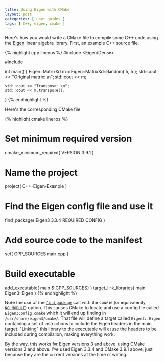 ```yaml
---
title: Using Eigen with CMake
layout: post
categories: [ user guides ]
tags: [ C++, eigen, cmake ]
---
```


Here's how you would write a CMake file to compile some C++ code using the [Eigen](http://eigen.tuxfamily.org/index.php?title=Main_Page) linear algebra library.
First, an example C++ source file.

{% highlight cpp linenos %}
#include <Eigen/Dense>

#include <iostream>

int main()
{
    Eigen::MatrixXd m = Eigen::MatrixXd::Random( 5, 5 );
    std::cout << "Original matrix: \n";
    std::cout << m;

    std::cout << "Transpose: \n";
    std::cout << m.transpose();
}
{% endhighlight %}

Here's the corresponding CMake file.

{% highlight cmake linenos %}
# Set minimum required version
cmake_minimum_required( VERSION 3.9.1 )

# Name the project
project( C++-Eigen-Example )

# Find the Eigen config file and use it
find_package( Eigen3 3.3.4 REQUIRED CONFIG )

# Add source code to the manifest
set( CPP_SOURCES main.cpp )

# Build executable
add_executable( main ${CPP_SOURCES} )
target_link_libraries( main Eigen3::Eigen )
{% endhighlight %}

Note the use of the [`find_package`](https://cmake.org/cmake/help/v3.9/command/find_package.html) call with the `CONFIG` (or equivalently, [`NO_MODULE`](https://eigen.tuxfamily.org/dox/TopicCMakeGuide.html)) option.
This causes CMake to locate and use a config file called `Eigen3Config.cmake` which it will end up finding in `/usr/share/eigen3/cmake/`.
That file will define a target called `Eigen3::Eigen` containing a set of instructions to include the Eigen headers in the main target.
"Linking" this library to the executable will cause the headers to be included during compilation, making everything work.

By the way, this works for Eigen versions 3 and above, using CMake versions 3 and above.
I've used Eigen 3.3.4 and CMake 3.9.1 above, just because they are the current versions at the time of writing.

